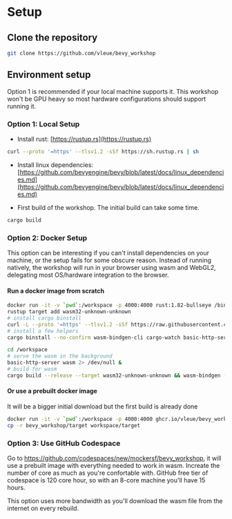 # Setup

## Clone the repository

```sh
git clone https://github.com/vleue/bevy_workshop
```

## Environment setup

Option 1 is recommended if your local machine supports it. This workshop won't be GPU heavy so most hardware configurations should support running it.

### Option 1: Local Setup

* Install rust: [https://rustup.rs](https://rustup.rs)

```sh
curl --proto '=https' --tlsv1.2 -sSf https://sh.rustup.rs | sh
```

* Install linux dependencies: [https://github.com/bevyengine/bevy/blob/latest/docs/linux_dependencies.md](https://github.com/bevyengine/bevy/blob/latest/docs/linux_dependencies.md)

* First build of the workshop. The initial build can take some time.

```sh
cargo build
```

### Option 2: Docker Setup

This option can be interesting if you can't install dependencies on your machine, or the setup fails for some obscure reason. Instead of running natively, the workshop will run in your browser using wasm and WebGL2, delegating most OS/hardware integration to the browser.

#### Run a docker image from scratch

```sh
docker run -it -v `pwd`:/workspace -p 4000:4000 rust:1.82-bullseye /bin/bash
rustup target add wasm32-unknown-unknown
# install cargo binstall
curl -L --proto '=https' --tlsv1.2 -sSf https://raw.githubusercontent.com/cargo-bins/cargo-binstall/main/install-from-binstall-release.sh | bash
# install a few helpers
cargo binstall --no-confirm wasm-bindgen-cli cargo-watch basic-http-server

cd /workspace
# serve the wasm in the background
basic-http-server wasm 2> /dev/null &
# build for wasm
cargo build --release --target wasm32-unknown-unknown && wasm-bindgen --out-dir wasm --out-name workshop --target web target/wasm32-unknown-unknown/release/bevy_workshop.wasm
```

#### Or use a prebuilt docker image

It will be a bigger initial download but the first build is already done
```sh
docker run -it -v `pwd`:/workspace -p 4000:4000 ghcr.io/vleue/bevy_workshop /bin/bash
cp -r bevy_workshop/target workspace/target
```

### Option 3: Use GitHub Codespace

Go to <https://github.com/codespaces/new/mockersf/bevy_workshop>, it will use a prebuilt image with everything needed to work in wasm. Increate the number of core as much as you're confortable with. GitHub free tier of codespace is 120 core hour, so with an 8-core machine you'll have 15 hours.

This option uses more bandwidth as you'll download the wasm file from the internet on every rebuild.
